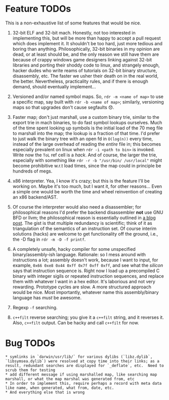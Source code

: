 # Feature TODOs

This is a non-exhaustive list of some features that would be nice.

1. 32-bit ELF and 32-bit mach.
   Honestly, not too interested in implementing this, but will be more than happy to accept a pull request which does implement it.  It shouldn't be too hard, just more tedious and boring than anything.  Philosophically, 32-bit binaries in my opinion are dead, or at least should be, and the only reason we still have them are because of crappy windows game designers linking against 32-bit libraries and porting their shoddy code to linux, and strangely enough, hacker dudes who write reams of tutorials on 32-bit binary structure, disassembly, etc.  The faster we usher their death on in the real world, the better.  Nevertheless, practicality rules, and if there is enough demand, should eventually implement...

2. Versioned and/or named symbol maps.  So, `rdr -m <name of map>` to use a specific map, say built with `rdr -b <name of map>`; similarly, versioning maps so that upgrades don't cause segfaults :disappointed:.

3. Faster map; don't just marshall, use a custom binary trie, similar to the export trie in mach binaries, to do fast symbol lookups ourselves.  Much of the time spent looking up symbols is the initial load of the 70 meg file to marshall into the map; the lookup is a fraction of that time.  I'd prefer to just walk the binary tree with an open fd in `O(log(n))` every time, instead of the large overhead of reading the _entire_ file in; this becomes especially prevalent on linux when `rdr -i <path to bin>` is invoked.  Write now the `ToL` ref cell is a _hack_.  And of course, the larger the trie, especially with something like `rdr -r -b "/usr/bin/ /usr/local"` might become prohibitive w.r.t load times, since the map could in principle be hundreds of megs.

4. x86 interpreter.  Yea, I know it's crazy; but this is the feature I'll be working on.  Maybe it's too much, but I want it, for other reasons...  Even a simple one would be worth the time and wheel reinvention of creating an x86 backend/AST.

5. Of course the interpreter would also need a disassembler; for philosophical reasons I'd prefer the backend disassembler **not** use GNU BFD or llvm; the philosophical reason is essentially outlined in [a blog post](http://www.m4b.io/2015-05-04-the-fault-is-not-in-our-stars.html).  The gist is that multiple redundancy is scientific; think of it as triangulation of the semantics of an instruction set.  Of course interim solutions (hacks) are welcome to get functionality off the ground, i.e., the -D flag in `rdr -m -D -f printf`.

6. A completely unsafe, hacky compiler for some unspecified binary/assembly-ish language.  Rationale: so I mess around with instructions a lot; assembly doesn't work, because I want to input, for example, `0x66 0xe8 0x44 0xff 0x7f 0xff 0xff`, and see what the _silicon_ says that instruction sequence is.  Right now I load up a precompiled C binary with integer sigils or repeated instruction sequences, and replace them with whatever I want in a hex editor.  It's laborious and not very rewarding.  Prototype cycles are slow.  A more structured approach would be nice.  Most importantly, whatever name this assembly/binary language has _must_ be awesome.

7. Regexp `-f` searching.

8. `c++filt` reverse searching; you give it a `c++filt` string, and it reverses it.  Also, `c++filt` output.  Can be hacky and call `c++filt` for now.

# Bug TODOs

	* symlinks in `darwin/usr/lib/` for various dylibs (`libz.dylib`, `libsymsea.dylib`) were resolved at copy time into their links; as a result, redundant searches are displayed for `_deflate`, etc.  Need to scrub them for testing
	* add different message if using marshalled map, like searching map marshall, or what the map marshal was generated from, etc
	* In order to implement this, require perhaps a record with meta data like name, when generated, what from, date, etc.
    * And everything else that is wrong
